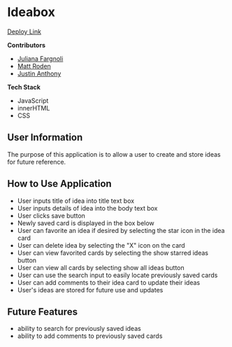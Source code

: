 # Ideabox
[Deploy Link](https://justincanthony.github.io/ideabox/)

__Contributors__
- [Juliana Fargnoli](https://github.com/jfargnoli01)
- [Matt Roden](https://github.com/Matt-Roden)
- [Justin Anthony](https://github.com/justincanthony)


__Tech Stack__
- JavaScript
- innerHTML
- CSS


## User Information
The purpose of this application is to allow a user to create and store ideas for future reference.

## How to Use Application
- User inputs title of idea into title text box  
- User inputs details of idea into the body text box  
- User clicks save button
- Newly saved card is displayed in the box below
- User can favorite an idea if desired by selecting the star icon in the idea card
- User can delete idea by selecting the "X" icon on the card
- User can view favorited cards by selecting the show starred ideas button
- User can view all cards by selecting show all ideas button
- User can use the search input to easily locate previously saved cards
- User can add comments to their idea card to update their ideas
- User's ideas are stored for future use and updates

## Future Features
- ability to search for previously saved ideas
- ability to add comments to previously saved cards
